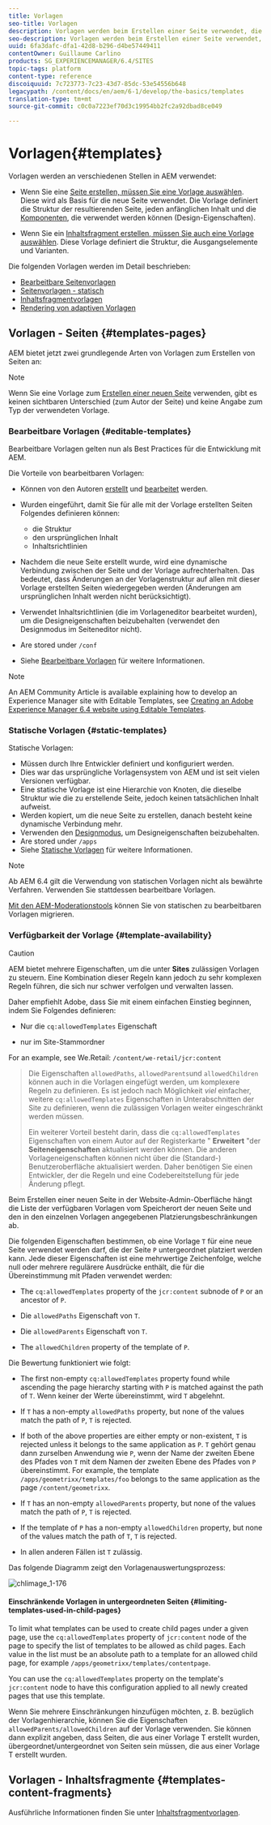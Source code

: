```yaml
---
title: Vorlagen
seo-title: Vorlagen
description: Vorlagen werden beim Erstellen einer Seite verwendet, die als Basis für die neue Seite verwendet wird
seo-description: Vorlagen werden beim Erstellen einer Seite verwendet, die als Grundlage für die neue Seite verwendet wird
uuid: 6fa3dafc-dfa1-42d8-b296-d4be57449411
contentOwner: Guillaume Carlino
products: SG_EXPERIENCEMANAGER/6.4/SITES
topic-tags: platform
content-type: reference
discoiquuid: 7c723773-7c23-43d7-85dc-53e54556b648
legacypath: /content/docs/en/aem/6-1/develop/the-basics/templates
translation-type: tm+mt
source-git-commit: c0c0a7223ef70d3c19954bb2fc2a92dbad8ce049

---
```



# Vorlagen{#templates}

Vorlagen werden an verschiedenen Stellen in AEM verwendet:

* Wenn Sie eine [Seite erstellen, müssen Sie eine Vorlage auswählen](#templates-pages). Diese wird als Basis für die neue Seite verwendet. Die Vorlage definiert die Struktur der resultierenden Seite, jeden anfänglichen Inhalt und die [Komponenten](/help/sites-authoring/default-components.md), die verwendet werden können (Design-Eigenschaften).

* Wenn Sie ein [Inhaltsfragment erstellen, müssen Sie auch eine Vorlage auswählen](#templates-content-fragments). Diese Vorlage definiert die Struktur, die Ausgangselemente und Varianten.

Die folgenden Vorlagen werden im Detail beschrieben:

* [Bearbeitbare Seitenvorlagen](/help/sites-developing/page-templates-editable.md)
* [Seitenvorlagen - statisch](/help/sites-developing/page-templates-static.md)
* [Inhaltsfragmentvorlagen](/help/sites-developing/content-fragment-templates.md)
* [Rendering von adaptiven Vorlagen](/help/sites-developing/templates-adaptive-rendering.md)

## Vorlagen - Seiten {#templates-pages}

AEM bietet jetzt zwei grundlegende Arten von Vorlagen zum Erstellen von Seiten an:

>[!NOTE]
>
>Wenn Sie eine Vorlage zum [Erstellen einer neuen Seite](/help/sites-authoring/managing-pages.md#creating-a-new-page) verwenden, gibt es keinen sichtbaren Unterschied (zum Autor der Seite) und keine Angabe zum Typ der verwendeten Vorlage.

### Bearbeitbare Vorlagen {#editable-templates}

Bearbeitbare Vorlagen gelten nun als Best Practices für die Entwicklung mit AEM.

Die Vorteile von bearbeitbaren Vorlagen:

* Können von den Autoren [erstellt](/help/sites-authoring/templates.md#creating-a-new-template-template-author) und [bearbeitet](/help/sites-authoring/templates.md#editing-a-template-structure-template-author) werden.

* Wurden eingeführt, damit Sie für alle mit der Vorlage erstellten Seiten Folgendes definieren können:

   * die Struktur
   * den ursprünglichen Inhalt
   * Inhaltsrichtlinien

* Nachdem die neue Seite erstellt wurde, wird eine dynamische Verbindung zwischen der Seite und der Vorlage aufrechterhalten. Das bedeutet, dass Änderungen an der Vorlagenstruktur auf allen mit dieser Vorlage erstellten Seiten wiedergegeben werden (Änderungen am ursprünglichen Inhalt werden nicht berücksichtigt).
* Verwendet Inhaltsrichtlinien (die im Vorlageneditor bearbeitet wurden), um die Designeigenschaften beizubehalten (verwendet den Designmodus im Seiteneditor nicht).
* Are stored under `/conf`
* Siehe [Bearbeitbare Vorlagen](/help/sites-developing/page-templates-editable.md) für weitere Informationen.

>[!NOTE]
>
>An AEM Community Article is available explaining how to develop an Experience Manager site with Editable Templates, see [Creating an Adobe Experience Manager 6.4 website using Editable Templates](https://helpx.adobe.com/experience-manager/using/first_aem64_website.html).

### Statische Vorlagen {#static-templates}

Statische Vorlagen:

* Müssen durch Ihre Entwickler definiert und konfiguriert werden.
* Dies war das ursprüngliche Vorlagensystem von AEM und ist seit vielen Versionen verfügbar.
* Eine statische Vorlage ist eine Hierarchie von Knoten, die dieselbe Struktur wie die zu erstellende Seite, jedoch keinen tatsächlichen Inhalt aufweist.
* Werden kopiert, um die neue Seite zu erstellen, danach besteht keine dynamische Verbindung mehr.
* Verwenden den [Designmodus](/help/sites-authoring/default-components-designmode.md), um Designeigenschaften beizubehalten.
* Are stored under `/apps`
* Siehe [Statische Vorlagen](/help/sites-developing/page-templates-static.md) für weitere Informationen.

>[!NOTE]
>
>Ab AEM 6.4 gilt die Verwendung von statischen Vorlagen nicht als bewährte Verfahren. Verwenden Sie stattdessen bearbeitbare Vorlagen.
>
>[Mit den AEM-Moderationstools](modernization-tools.md) können Sie von statischen zu bearbeitbaren Vorlagen migrieren.

### Verfügbarkeit der Vorlage {#template-availability}

>[!CAUTION]
>
>AEM bietet mehrere Eigenschaften, um die unter **Sites** zulässigen Vorlagen zu steuern. Eine Kombination dieser Regeln kann jedoch zu sehr komplexen Regeln führen, die sich nur schwer verfolgen und verwalten lassen.
>
>Daher empfiehlt Adobe, dass Sie mit einem einfachen Einstieg beginnen, indem Sie Folgendes definieren:
>
>* Nur die `cq:allowedTemplates` Eigenschaft
   >
   >
* nur im Site-Stammordner
>
>
For an example, see We.Retail: `/content/we-retail/jcr:content`
>
>Die Eigenschaften `allowedPaths`, `allowedParents`und `allowedChildren` können auch in die Vorlagen eingefügt werden, um komplexere Regeln zu definieren. Es ist jedoch nach Möglichkeit *viel* einfacher, weitere `cq:allowedTemplates` Eigenschaften in Unterabschnitten der Site zu definieren, wenn die zulässigen Vorlagen weiter eingeschränkt werden müssen.
>
>Ein weiterer Vorteil besteht darin, dass die `cq:allowedTemplates` Eigenschaften von einem Autor auf der Registerkarte &quot; **Erweitert** &quot;der **Seiteneigenschaften** aktualisiert werden können. Die anderen Vorlageneigenschaften können nicht über die (Standard-) Benutzeroberfläche aktualisiert werden. Daher benötigen Sie einen Entwickler, der die Regeln und eine Codebereitstellung für jede Änderung pflegt.

Beim Erstellen einer neuen Seite in der Website-Admin-Oberfläche hängt die Liste der verfügbaren Vorlagen vom Speicherort der neuen Seite und den in den einzelnen Vorlagen angegebenen Platzierungsbeschränkungen ab.

Die folgenden Eigenschaften bestimmen, ob eine Vorlage `T` für eine neue Seite verwendet werden darf, die der Seite `P` untergeordnet platziert werden kann. Jede dieser Eigenschaften ist eine mehrwertige Zeichenfolge, welche null oder mehrere regulärere Ausdrücke enthält, die für die Übereinstimmung mit Pfaden verwendet werden:

* The `cq:allowedTemplates` property of the `jcr:content` subnode of `P` or an ancestor of `P`.

* Die `allowedPaths` Eigenschaft von `T`.

* Die `allowedParents` Eigenschaft von `T`.

* The `allowedChildren` property of the template of `P`.

Die Bewertung funktioniert wie folgt:

* The first non-empty `cq:allowedTemplates` property found while ascending the page hierarchy starting with `P` is matched against the path of `T`. Wenn keiner der Werte übereinstimmt, wird `T` abgelehnt.

* If `T` has a non-empty `allowedPaths` property, but none of the values match the path of `P`, `T` is rejected.

* If both of the above properties are either empty or non-existent, `T` is rejected unless it belongs to the same application as `P`. `T` gehört genau dann zurselben Anwendung wie `P`, wenn der Name der zweiten Ebene des Pfades von `T` mit dem Namen der zweiten Ebene des Pfades von `P` übereinstimmt. For example, the template `/apps/geometrixx/templates/foo` belongs to the same application as the page `/content/geometrixx`.

* If `T` has an non-empty `allowedParents` property, but none of the values match the path of `P`, `T` is rejected.

* If the template of `P` has a non-empty `allowedChildren` property, but none of the values match the path of `T`, `T` is rejected.

* In allen anderen Fällen ist `T` zulässig.

Das folgende Diagramm zeigt den Vorlagenauswertungsprozess:

![chlimage_1-176](assets/chlimage_1-176.png)

#### Einschränkende Vorlagen in untergeordneten Seiten {#limiting-templates-used-in-child-pages}

To limit what templates can be used to create child pages under a given page, use the `cq:allowedTemplates` property of `jcr:content` node of the page to specify the list of templates to be allowed as child pages. Each value in the list must be an absolute path to a template for an allowed child page, for example `/apps/geometrixx/templates/contentpage`.

You can use the `cq:allowedTemplates` property on the template&#39;s  `jcr:content` node to have this configuration applied to all newly created pages that use this template.

Wenn Sie mehrere Einschränkungen hinzufügen möchten, z. B. bezüglich der Vorlagenhierarchie, können Sie die Eigenschaften `allowedParents/allowedChildren` auf der Vorlage verwenden. Sie können dann explizit angeben, dass Seiten, die aus einer Vorlage T erstellt wurden, übergeordnet/untergeordnet von Seiten sein müssen, die aus einer Vorlage T erstellt wurden.

## Vorlagen - Inhaltsfragmente {#templates-content-fragments}

Ausführliche Informationen finden Sie unter [Inhaltsfragmentvorlagen](/help/sites-developing/content-fragment-templates.md).
